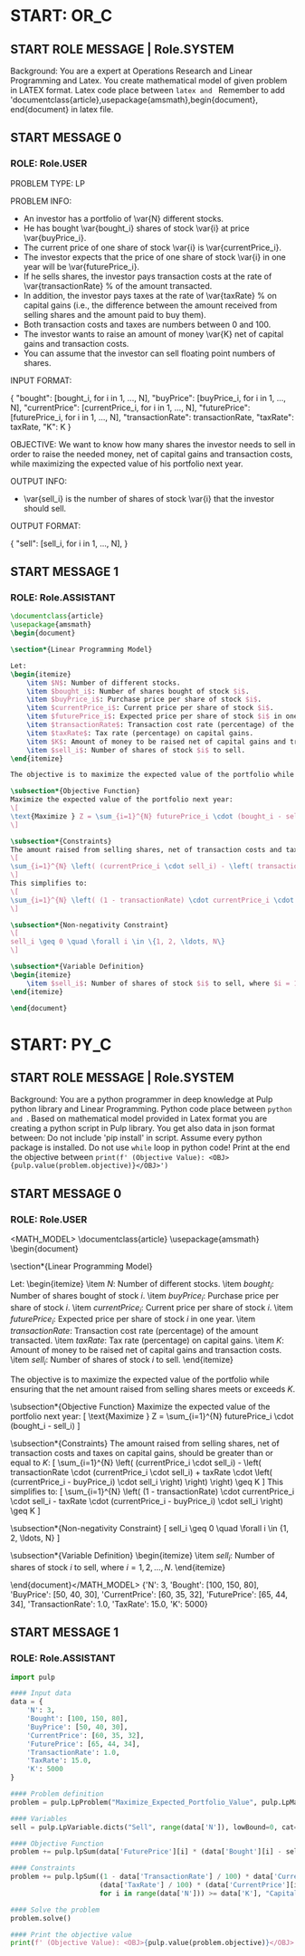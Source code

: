 # START: OR_C 
## START ROLE MESSAGE | Role.SYSTEM 
Background: You are a expert at Operations Research and Linear Programming and Latex. You create mathematical model of given problem in LATEX format. Latex code place between ```latex and ``` Remember to add 'documentclass{article},usepackage{amsmath},begin{document}, end{document} in latex file. 
## START MESSAGE 0 
### ROLE: Role.USER
<DESCRIPTION>
PROBLEM TYPE: LP

PROBLEM INFO: 

- An investor has a portfolio of \var{N} different stocks.
- He has bought \var{bought_i} shares of stock \var{i} at price \var{buyPrice_i}. 
- The current price of one share of stock \var{i} is \var{currentPrice_i}.
- The investor expects that the price of one share of stock \var{i} in one year will be \var{futurePrice_i}.
- If he sells shares, the investor pays transaction costs at the rate of \var{transactionRate} % of the amount transacted.
- In addition, the investor pays taxes at the rate of \var{taxRate} % on capital gains (i.e., the difference between the amount received from selling shares and the amount paid to buy them).
- Both transaction costs and taxes are numbers between 0 and 100.
- The investor wants to raise an amount of money \var{K} net of capital gains and transaction costs.
- You can assume that the investor can sell floating point numbers of shares.

INPUT FORMAT: 

{
    "bought": [bought_i, for i in 1, ..., N],
    "buyPrice": [buyPrice_i, for i in 1, ..., N],
    "currentPrice": [currentPrice_i, for i in 1, ..., N],
    "futurePrice": [futurePrice_i, for i in 1, ..., N],
    "transactionRate": transactionRate,
    "taxRate": taxRate,
    "K": K
}

OBJECTIVE: We want to know how many shares the investor needs to sell in order to raise the needed money, net of capital gains and transaction costs, while maximizing the expected value of his portfolio next year.

OUTPUT INFO:

- \var{sell_i} is the number of shares of stock \var{i} that the investor should sell.

OUTPUT FORMAT:

{
    "sell": [sell_i, for i in 1, ..., N],
}

</DESCRIPTION>


## START MESSAGE 1 
### ROLE: Role.ASSISTANT
```latex
\documentclass{article}
\usepackage{amsmath}
\begin{document}

\section*{Linear Programming Model}

Let:
\begin{itemize}
    \item $N$: Number of different stocks.
    \item $bought_i$: Number of shares bought of stock $i$.
    \item $buyPrice_i$: Purchase price per share of stock $i$.
    \item $currentPrice_i$: Current price per share of stock $i$.
    \item $futurePrice_i$: Expected price per share of stock $i$ in one year.
    \item $transactionRate$: Transaction cost rate (percentage) of the amount transacted.
    \item $taxRate$: Tax rate (percentage) on capital gains.
    \item $K$: Amount of money to be raised net of capital gains and transaction costs.
    \item $sell_i$: Number of shares of stock $i$ to sell.
\end{itemize}

The objective is to maximize the expected value of the portfolio while ensuring that the net amount raised from selling shares meets or exceeds $K$.

\subsection*{Objective Function}
Maximize the expected value of the portfolio next year:
\[
\text{Maximize } Z = \sum_{i=1}^{N} futurePrice_i \cdot (bought_i - sell_i)
\]

\subsection*{Constraints}
The amount raised from selling shares, net of transaction costs and taxes on capital gains, should be greater than or equal to $K$:
\[
\sum_{i=1}^{N} \left( (currentPrice_i \cdot sell_i) - \left( transactionRate \cdot (currentPrice_i \cdot sell_i) + taxRate \cdot \left( (currentPrice_i - buyPrice_i) \cdot sell_i \right) \right) \right) \geq K
\]
This simplifies to:
\[
\sum_{i=1}^{N} \left( (1 - transactionRate) \cdot currentPrice_i \cdot sell_i - taxRate \cdot (currentPrice_i - buyPrice_i) \cdot sell_i \right) \geq K
\]

\subsection*{Non-negativity Constraint}
\[
sell_i \geq 0 \quad \forall i \in \{1, 2, \ldots, N\}
\]

\subsection*{Variable Definition}
\begin{itemize}
    \item $sell_i$: Number of shares of stock $i$ to sell, where $i = 1, 2, \ldots, N$.
\end{itemize}

\end{document}
```

# START: PY_C 
## START ROLE MESSAGE | Role.SYSTEM 
Background: You are a python programmer in deep knowledge at Pulp python library and Linear Programming. Python code place between ```python and ```. Based on mathematical model provided in Latex format you are creating a python script in Pulp library. You get also data in json format between: <DATA></DATA> Do not include 'pip install' in script. Assume every python package is installed. Do not use `while` loop in python code! Print at the end the objective between <OBJ></OBJ> `print(f' (Objective Value): <OBJ>{pulp.value(problem.objective)}</OBJ>')` 
## START MESSAGE 0 
### ROLE: Role.USER
<MATH_MODEL>
\documentclass{article}
\usepackage{amsmath}
\begin{document}

\section*{Linear Programming Model}

Let:
\begin{itemize}
    \item $N$: Number of different stocks.
    \item $bought_i$: Number of shares bought of stock $i$.
    \item $buyPrice_i$: Purchase price per share of stock $i$.
    \item $currentPrice_i$: Current price per share of stock $i$.
    \item $futurePrice_i$: Expected price per share of stock $i$ in one year.
    \item $transactionRate$: Transaction cost rate (percentage) of the amount transacted.
    \item $taxRate$: Tax rate (percentage) on capital gains.
    \item $K$: Amount of money to be raised net of capital gains and transaction costs.
    \item $sell_i$: Number of shares of stock $i$ to sell.
\end{itemize}

The objective is to maximize the expected value of the portfolio while ensuring that the net amount raised from selling shares meets or exceeds $K$.

\subsection*{Objective Function}
Maximize the expected value of the portfolio next year:
\[
\text{Maximize } Z = \sum_{i=1}^{N} futurePrice_i \cdot (bought_i - sell_i)
\]

\subsection*{Constraints}
The amount raised from selling shares, net of transaction costs and taxes on capital gains, should be greater than or equal to $K$:
\[
\sum_{i=1}^{N} \left( (currentPrice_i \cdot sell_i) - \left( transactionRate \cdot (currentPrice_i \cdot sell_i) + taxRate \cdot \left( (currentPrice_i - buyPrice_i) \cdot sell_i \right) \right) \right) \geq K
\]
This simplifies to:
\[
\sum_{i=1}^{N} \left( (1 - transactionRate) \cdot currentPrice_i \cdot sell_i - taxRate \cdot (currentPrice_i - buyPrice_i) \cdot sell_i \right) \geq K
\]

\subsection*{Non-negativity Constraint}
\[
sell_i \geq 0 \quad \forall i \in \{1, 2, \ldots, N\}
\]

\subsection*{Variable Definition}
\begin{itemize}
    \item $sell_i$: Number of shares of stock $i$ to sell, where $i = 1, 2, \ldots, N$.
\end{itemize}

\end{document}</MATH_MODEL>
<DATA>
{'N': 3, 'Bought': [100, 150, 80], 'BuyPrice': [50, 40, 30], 'CurrentPrice': [60, 35, 32], 'FuturePrice': [65, 44, 34], 'TransactionRate': 1.0, 'TaxRate': 15.0, 'K': 5000}</DATA>


## START MESSAGE 1 
### ROLE: Role.ASSISTANT
```python
import pulp

#### Input data
data = {
    'N': 3,
    'Bought': [100, 150, 80],
    'BuyPrice': [50, 40, 30],
    'CurrentPrice': [60, 35, 32],
    'FuturePrice': [65, 44, 34],
    'TransactionRate': 1.0,
    'TaxRate': 15.0,
    'K': 5000
}

#### Problem definition
problem = pulp.LpProblem("Maximize_Expected_Portfolio_Value", pulp.LpMaximize)

#### Variables
sell = pulp.LpVariable.dicts("Sell", range(data['N']), lowBound=0, cat='Continuous')

#### Objective Function
problem += pulp.lpSum(data['FuturePrice'][i] * (data['Bought'][i] - sell[i]) for i in range(data['N'])), "Total_Expected_Value"

#### Constraints
problem += pulp.lpSum((1 - data['TransactionRate'] / 100) * data['CurrentPrice'][i] * sell[i] - 
                      (data['TaxRate'] / 100) * (data['CurrentPrice'][i] - data['BuyPrice'][i]) * sell[i] 
                      for i in range(data['N'])) >= data['K'], "Capital_Gains_Constraint"

#### Solve the problem
problem.solve()

#### Print the objective value
print(f' (Objective Value): <OBJ>{pulp.value(problem.objective)}</OBJ>')
```

